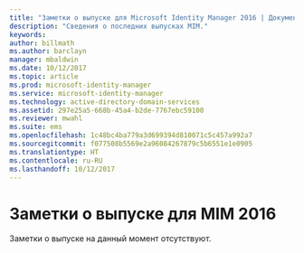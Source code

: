 ```yaml
---
title: "Заметки о выпуске для Microsoft Identity Manager 2016 | Документация Майкрософт"
description: "Сведения о последних выпусках MIM."
keywords: 
author: billmath
ms.author: barclayn
manager: mbaldwin
ms.date: 10/12/2017
ms.topic: article
ms.prod: microsoft-identity-manager
ms.service: microsoft-identity-manager
ms.technology: active-directory-domain-services
ms.assetid: 297e25a5-668b-45a4-b2de-7767ebc59100
ms.reviewer: mwahl
ms.suite: ems
ms.openlocfilehash: 1c48bc4ba779a3d699394d810071c5c457a992a7
ms.sourcegitcommit: f077508b5569e2a96084267879c5b6551e1e0905
ms.translationtype: HT
ms.contentlocale: ru-RU
ms.lasthandoff: 10/12/2017
---
```

# <a name="release-notes-for-mim-2016"></a>Заметки о выпуске для MIM 2016
Заметки о выпуске на данный момент отсутствуют.
